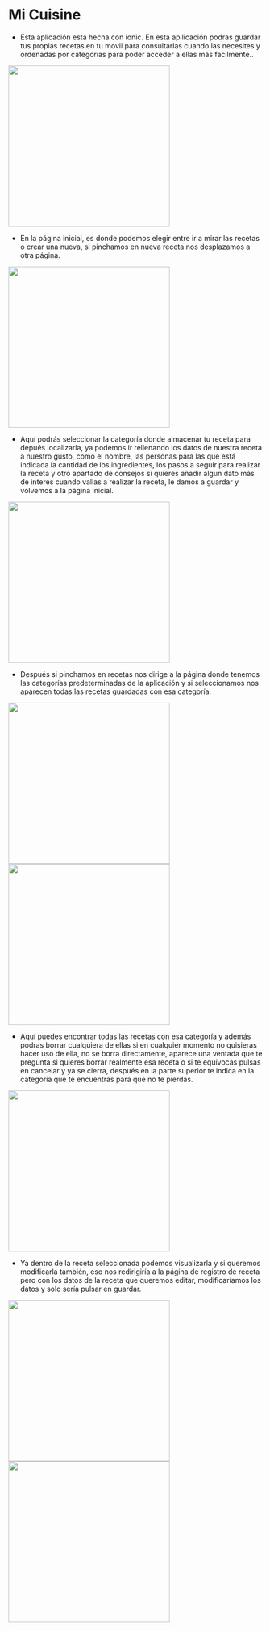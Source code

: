 # Mi Cuisine

* Esta aplicación está hecha con ionic. En esta apllicación podras guardar tus propias recetas en tu movil para consultarlas cuando las necesites y ordenadas por categorías para poder acceder a ellas más facilmente..

<img src="img/Selección_002.png" width="320px">

* En la página inicial, es donde podemos elegir entre ir a mirar las recetas o crear una nueva, si pinchamos en nueva receta nos desplazamos a otra página.

<img src="img/Selección_004.png" width="320px">

* Aquí podrás seleccionar la categoría donde almacenar tu receta para depués localizarla, ya podemos ir rellenando los datos de nuestra receta a nuestro gusto, como el nombre, las personas para las que está indicada la cantidad de los ingredientes, los pasos a seguir para realizar la receta y otro apartado de consejos si quieres añadir algun dato más de interes cuando vallas a realizar la receta, le damos a guardar y volvemos a la página inicial.

<img src="img/Selección_005.png" width="320px">

* Después si pinchamos en recetas nos dirige a la página donde tenemos las categorías predeterminadas de la aplicación y si seleccionamos nos aparecen todas las recetas guardadas con esa categoría.

<img src="img/Selección_006.png" width="320px">
<img src="img/Selección_007.png" width="320px">

* Aquí puedes encontrar todas las recetas con esa categoría y además podras borrar cualquiera de ellas si en cualquier momento no quisieras hacer uso de ella, no se borra directamente, aparece una ventada que te pregunta si quieres borrar realmente esa receta o si te equivocas pulsas en cancelar y ya se cierra, después en la parte superior te indica en la categoría que te encuentras para que no te pierdas.

<img src="img/Selección_008.png" width="320px">

* Ya dentro de la receta seleccionada podemos visualizarla y si queremos modificarla también, eso nos redirigiría a la página de registro de receta pero con los datos de la receta que queremos editar, modificaríamos los datos y solo sería pulsar en guardar.

<img src="img/Selección_009.png" width="320px">
<img src="img/Selección_0010.png" width="320px">



